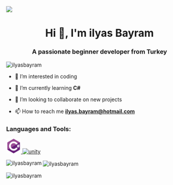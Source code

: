 <img align="center"  width="400" src="https://cdn.dribbble.com/users/1162077/screenshots/3848914/programmer.gif">

<h1 align="center">Hi 👋, I'm ilyas Bayram</h1>

<h3 align="center">A passionate beginner developer from Turkey</h3>

<p align="left"> <img src="https://komarev.com/ghpvc/?username=ilyasbayram&label=Profile%20views&color=0e75b6&style=flat" alt="ilyasbayram" /> </p>


- 👀 I’m interested in coding

- 🌱 I’m currently learning **C#**

- 💞️ I’m looking to collaborate on new projects

- 📫 How to reach me **ilyas.bayram@hotmail.com**



<h3 align="left">Languages and Tools:</h3>
<p align="left"> <a href="https://www.w3schools.com/cs/" target="_blank" rel="noreferrer"> <img src="https://raw.githubusercontent.com/devicons/devicon/master/icons/csharp/csharp-original.svg" alt="csharp" width="40" height="40"/> </a> <a href="https://unity.com/" target="_blank" rel="noreferrer"> <img src="https://www.vectorlogo.zone/logos/unity3d/unity3d-icon.svg" alt="unity" width="40" height="40"/> </a> </p>


<p><img align="left" src="https://github-readme-stats.vercel.app/api/top-langs?username=ilyasbayram&show_icons=true&locale=en&layout=compact" alt="ilyasbayram" /></p>


<p>&nbsp;<img align="center" src="https://github-readme-stats.vercel.app/api?username=ilyasbayram&show_icons=true&locale=en" alt="ilyasbayram" /></p>


<p><img align="center" src="https://github-readme-streak-stats.herokuapp.com/?user=ilyasbayram&" alt="ilyasbayram" /></p>

